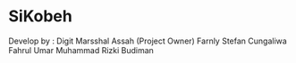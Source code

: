 # SiKobeh
Develop by :
Digit Marsshal Assah (Project Owner)
Farnly Stefan Cungaliwa
Fahrul Umar
Muhammad Rizki Budiman
